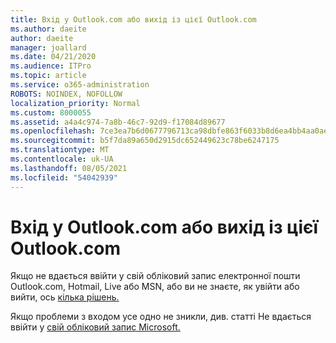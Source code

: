 ```yaml
---
title: Вхід у Outlook.com або вихід із цієї Outlook.com
ms.author: daeite
author: daeite
manager: joallard
ms.date: 04/21/2020
ms.audience: ITPro
ms.topic: article
ms.service: o365-administration
ROBOTS: NOINDEX, NOFOLLOW
localization_priority: Normal
ms.custom: 8000055
ms.assetid: a4a4c974-7a8b-46c7-92d9-f17084d89677
ms.openlocfilehash: 7ce3ea7b6d0677796713ca98dbfe863f6033b8d6ea4bb4aa0aef6a86df7ab119
ms.sourcegitcommit: b5f7da89a650d2915dc652449623c78be6247175
ms.translationtype: MT
ms.contentlocale: uk-UA
ms.lasthandoff: 08/05/2021
ms.locfileid: "54042939"
---
```

# <a name="how-to-sign-in-to-or-out-of-outlookcom"></a>Вхід у Outlook.com або вихід із цієї Outlook.com

Якщо не вдається ввійти у свій обліковий запис електронної пошти Outlook.com, Hotmail, Live або MSN, або ви не знаєте, як увійти або вийти, ось [кілька рішень.](https://go.microsoft.com/fwlink/p/?linkid=2005840)
  
Якщо проблеми з входом усе одно не зникли, див. статті Не вдається ввійти у [свій обліковий запис Microsoft.](https://go.microsoft.com/fwlink/p/?linkid=837479)